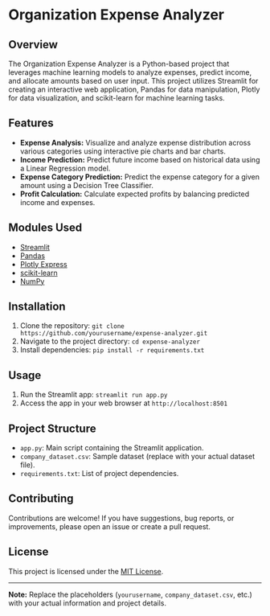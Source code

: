 # Organization Expense Analyzer

## Overview
The Organization Expense Analyzer is a Python-based project that leverages machine learning models to analyze expenses, predict income, and allocate amounts based on user input. This project utilizes Streamlit for creating an interactive web application, Pandas for data manipulation, Plotly for data visualization, and scikit-learn for machine learning tasks.

## Features
- **Expense Analysis:** Visualize and analyze expense distribution across various categories using interactive pie charts and bar charts.
- **Income Prediction:** Predict future income based on historical data using a Linear Regression model.
- **Expense Category Prediction:** Predict the expense category for a given amount using a Decision Tree Classifier.
- **Profit Calculation:** Calculate expected profits by balancing predicted income and expenses.

## Modules Used
- [Streamlit](https://streamlit.io/)
- [Pandas](https://pandas.pydata.org/)
- [Plotly Express](https://plotly.com/python/plotly-express/)
- [scikit-learn](https://scikit-learn.org/)
- [NumPy](https://numpy.org/)

## Installation
1. Clone the repository: `git clone https://github.com/yourusername/expense-analyzer.git`
2. Navigate to the project directory: `cd expense-analyzer`
3. Install dependencies: `pip install -r requirements.txt`

## Usage
1. Run the Streamlit app: `streamlit run app.py`
2. Access the app in your web browser at `http://localhost:8501`

## Project Structure
- `app.py`: Main script containing the Streamlit application.
- `company_dataset.csv`: Sample dataset (replace with your actual dataset file).
- `requirements.txt`: List of project dependencies.

## Contributing
Contributions are welcome! If you have suggestions, bug reports, or improvements, please open an issue or create a pull request.

## License
This project is licensed under the [MIT License](LICENSE).

---

**Note:** Replace the placeholders (`yourusername`, `company_dataset.csv`, etc.) with your actual information and project details.
